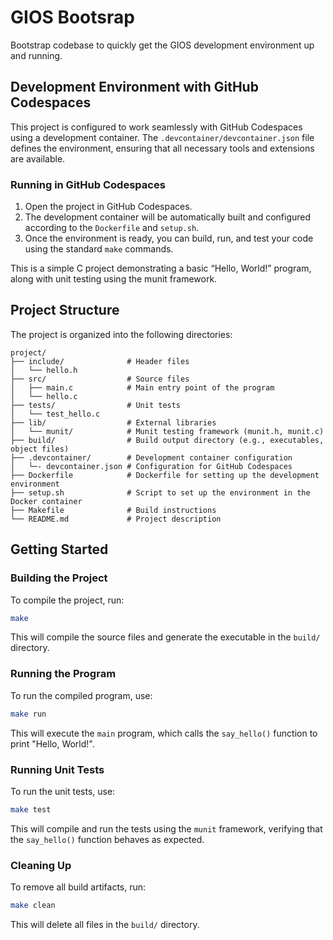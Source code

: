 # GIOS Bootsrap

Bootstrap codebase to quickly get the GIOS development environment up and running. 

## Development Environment with GitHub Codespaces

This project is configured to work seamlessly with GitHub Codespaces using a development container. The `.devcontainer/devcontainer.json` file defines the environment, ensuring that all necessary tools and extensions are available.

### Running in GitHub Codespaces

1. Open the project in GitHub Codespaces.
2. The development container will be automatically built and configured according to the `Dockerfile` and `setup.sh`.
3. Once the environment is ready, you can build, run, and test your code using the standard `make` commands.

This is a simple C project demonstrating a basic “Hello, World!” program, along with unit testing using the munit framework.

## Project Structure

The project is organized into the following directories:

```
project/
├── include/              # Header files
│   └── hello.h
├── src/                  # Source files
│   ├── main.c            # Main entry point of the program
│   └── hello.c
├── tests/                # Unit tests
│   └── test_hello.c
├── lib/                  # External libraries
│   └── munit/            # Munit testing framework (munit.h, munit.c)
├── build/                # Build output directory (e.g., executables, object files)
├── .devcontainer/        # Development container configuration
│   └─- devcontainer.json # Configuration for GitHub Codespaces
├── Dockerfile            # Dockerfile for setting up the development environment
├── setup.sh              # Script to set up the environment in the Docker container
├── Makefile              # Build instructions
└── README.md             # Project description
```

## Getting Started

### Building the Project

To compile the project, run:

```bash
make
```

This will compile the source files and generate the executable in the `build/` directory.

### Running the Program

To run the compiled program, use:

```bash
make run
```

This will execute the `main` program, which calls the `say_hello()` function to print "Hello, World!".

### Running Unit Tests

To run the unit tests, use:

```bash
make test
```

This will compile and run the tests using the `munit` framework, verifying that the `say_hello()` function behaves as expected.

### Cleaning Up

To remove all build artifacts, run:

```bash
make clean
```

This will delete all files in the `build/` directory.
